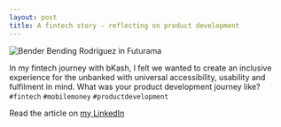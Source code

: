 ```yaml
---
layout: post
title: A fintech story - reflecting on product development
---
```


![Bender Bending Rodríguez in Futurama](https://media.licdn.com/dms/image/C5112AQEEukKw3Y9lhQ/article-cover_image-shrink_720_1280/0?e=1572480000&v=beta&t=QfHNGPSLEtqvbNKfaf5F0EoTFwR2dlyDi1zTs7INBQI "Bender Bending Rodríguez in Futurama")

In my fintech journey with bKash, I felt we wanted to create an inclusive experience for the unbanked with universal accessibility, usability and fulfilment in mind. What was your product development journey like? 
`#fintech` `#mobilemoney` `#productdevelopment`

Read the article on [my LinkedIn](https://www.linkedin.com/pulse/fintech-story-reflecting-product-development-nawsher-noor/)
